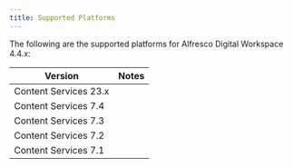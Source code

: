 ```yaml
---
title: Supported Platforms
---
```

The following are the supported platforms for Alfresco Digital Workspace 4.4.x:

| Version | Notes |
| ------- | ----- |
| Content Services 23.x | |
| Content Services 7.4 | |
| Content Services 7.3 | |
| Content Services 7.2 | |
| Content Services 7.1 | |